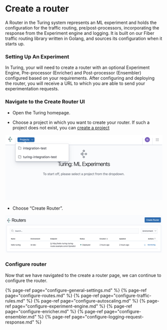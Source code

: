# Create a router

A Router in the Turing system represents an ML experiment and holds the configuration for the traffic routing, pre/post-processors, incorporating the response from the Experiment engine and logging. It is built on our Fiber traffic routing library written in Golang, and sources its configuration when it starts up.

### Setting Up An Experiment

In Turing, your will need to create a router with an optional Experiment Engine, Pre-processor (Enricher) and Post-processor (Ensembler) configured based on your requirements. After configuring and deploying the router, you will receive a URL to which you are able to send your experimentation requests.

### Navigate to the Create Router UI
* Open the Turing homepage.

* Choose a project in which you want to create your router. 
If such a project does not exist, you can [create a project](../create-project.md)

![](../../.gitbook/assets/projects_dropdown.png)

* Choose “Create Router”. 

![](../../.gitbook/assets/create_router_button.png)

### Configure router

Now that we have navigated to the create a router page, we can continue to configure the router.

{% page-ref page="configure-general-settings.md" %}
{% page-ref page="configure-routes.md" %}
{% page-ref page="configure-traffic-rules.md" %}
{% page-ref page="configure-autoscaling.md" %}
{% page-ref page="configure-experiment-engine.md" %}
{% page-ref page="configure-enricher.md" %}
{% page-ref page="configure-ensembler.md" %}
{% page-ref page="configure-logging-request-response.md" %}
